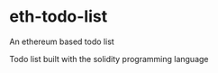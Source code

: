 # eth-todo-list
An ethereum based todo list

Todo list built with the solidity programming language
